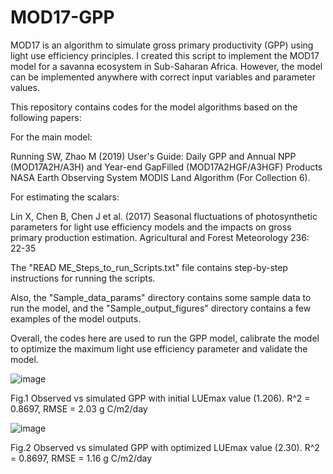 # MOD17-GPP
MOD17 is an algorithm to simulate gross primary productivity (GPP) using light use efficiency principles. I created this script to implement the MOD17 model for a savanna ecosystem in Sub-Saharan Africa. However, the model can be implemented anywhere with correct input variables and parameter values.

This repository contains codes for the model algorithms based on the following papers:

For the main model:

Running SW, Zhao M (2019) User's Guide: Daily GPP and Annual NPP (MOD17A2H/A3H) and Year-end GapFilled (MOD17A2HGF/A3HGF) Products NASA Earth Observing System MODIS Land Algorithm (For Collection 6).

For estimating the scalars:

Lin X, Chen B, Chen J et al. (2017) Seasonal fluctuations of photosynthetic parameters for light use efficiency models and the impacts on gross primary production estimation. Agricultural and Forest Meteorology 236: 22-35

The "READ ME_Steps_to_run_Scripts.txt" file contains step-by-step instructions for running the scripts.

Also, the "Sample_data_params" directory contains some sample data to run the model, and the "Sample_output_figures" directory contains a few examples of the model outputs.

Overall, the codes here are used to run the GPP model, calibrate the model to optimize the maximum light use efficiency parameter and validate the model.

![image](https://github.com/mds-islam/MOD17-GPP-MATLAB/assets/158111120/74e59b16-4af4-4279-806d-1689bd27e038)

Fig.1 Observed vs simulated GPP with initial LUEmax value (1.206). R^2 = 0.8697, RMSE = 2.03 g C/m2/day

![image](https://github.com/mds-islam/MOD17-GPP-MATLAB/assets/158111120/0ef1b93e-5f08-4233-8f71-ecf671e2a773)

Fig.2 Observed vs simulated GPP with optimized LUEmax value (2.30). R^2 = 0.8697, RMSE = 1.16 g C/m2/day


